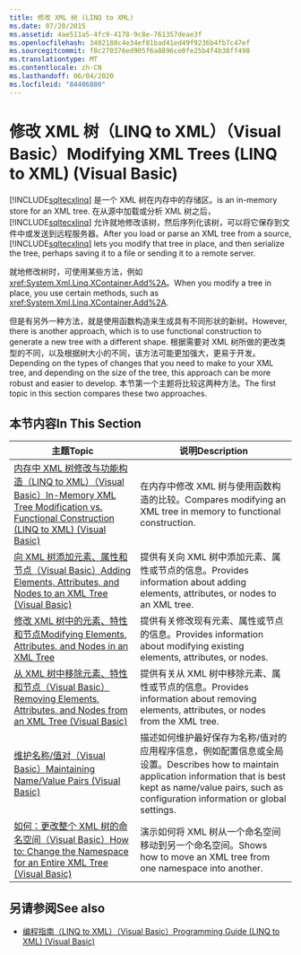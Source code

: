 ```yaml
---
title: 修改 XML 树 (LINQ to XML)
ms.date: 07/20/2015
ms.assetid: 4ae511a5-4fc9-4178-9c8e-761357deae3f
ms.openlocfilehash: 3402188c4e34ef81bad41ed49f9236b4fb7c47ef
ms.sourcegitcommit: f8c270376ed905f6a8896ce0fe25b4f4b38ff498
ms.translationtype: MT
ms.contentlocale: zh-CN
ms.lasthandoff: 06/04/2020
ms.locfileid: "84406880"
---
```

# <a name="modifying-xml-trees-linq-to-xml-visual-basic"></a><span data-ttu-id="a935a-102">修改 XML 树（LINQ to XML）（Visual Basic）</span><span class="sxs-lookup"><span data-stu-id="a935a-102">Modifying XML Trees (LINQ to XML) (Visual Basic)</span></span>
[!INCLUDE[sqltecxlinq](~/includes/sqltecxlinq-md.md)] <span data-ttu-id="a935a-103">是一个 XML 树在内存中的存储区。</span><span class="sxs-lookup"><span data-stu-id="a935a-103">is an in-memory store for an XML tree.</span></span> <span data-ttu-id="a935a-104">在从源中加载或分析 XML 树之后，[!INCLUDE[sqltecxlinq](~/includes/sqltecxlinq-md.md)] 允许就地修改该树，然后序列化该树，可以将它保存到文件中或发送到远程服务器。</span><span class="sxs-lookup"><span data-stu-id="a935a-104">After you load or parse an XML tree from a source, [!INCLUDE[sqltecxlinq](~/includes/sqltecxlinq-md.md)] lets you modify that tree in place, and then serialize the tree, perhaps saving it to a file or sending it to a remote server.</span></span>  
  
 <span data-ttu-id="a935a-105">就地修改树时，可使用某些方法，例如 <xref:System.Xml.Linq.XContainer.Add%2A>。</span><span class="sxs-lookup"><span data-stu-id="a935a-105">When you modify a tree in place, you use certain methods, such as <xref:System.Xml.Linq.XContainer.Add%2A>.</span></span>  
  
 <span data-ttu-id="a935a-106">但是有另外一种方法，就是使用函数构造来生成具有不同形状的新树。</span><span class="sxs-lookup"><span data-stu-id="a935a-106">However, there is another approach, which is to use functional construction to generate a new tree with a different shape.</span></span> <span data-ttu-id="a935a-107">根据需要对 XML 树所做的更改类型的不同，以及根据树大小的不同，该方法可能更加强大，更易于开发。</span><span class="sxs-lookup"><span data-stu-id="a935a-107">Depending on the types of changes that you need to make to your XML tree, and depending on the size of the tree, this approach can be more robust and easier to develop.</span></span> <span data-ttu-id="a935a-108">本节第一个主题将比较这两种方法。</span><span class="sxs-lookup"><span data-stu-id="a935a-108">The first topic in this section compares these two approaches.</span></span>  
  
## <a name="in-this-section"></a><span data-ttu-id="a935a-109">本节内容</span><span class="sxs-lookup"><span data-stu-id="a935a-109">In This Section</span></span>  
  
|<span data-ttu-id="a935a-110">主题</span><span class="sxs-lookup"><span data-stu-id="a935a-110">Topic</span></span>|<span data-ttu-id="a935a-111">说明</span><span class="sxs-lookup"><span data-stu-id="a935a-111">Description</span></span>|  
|-----------|-----------------|  
|[<span data-ttu-id="a935a-112">内存中 XML 树修改与功能构造（LINQ to XML）（Visual Basic）</span><span class="sxs-lookup"><span data-stu-id="a935a-112">In-Memory XML Tree Modification vs. Functional Construction (LINQ to XML) (Visual Basic)</span></span>](in-memory-xml-tree-modification-vs-functional-construction.md)|<span data-ttu-id="a935a-113">在内存中修改 XML 树与使用函数构造的比较。</span><span class="sxs-lookup"><span data-stu-id="a935a-113">Compares modifying an XML tree in memory to functional construction.</span></span>|  
|[<span data-ttu-id="a935a-114">向 XML 树添加元素、属性和节点（Visual Basic）</span><span class="sxs-lookup"><span data-stu-id="a935a-114">Adding Elements, Attributes, and Nodes to an XML Tree (Visual Basic)</span></span>](adding-elements-attributes-and-nodes-to-an-xml-tree.md)|<span data-ttu-id="a935a-115">提供有关向 XML 树中添加元素、属性或节点的信息。</span><span class="sxs-lookup"><span data-stu-id="a935a-115">Provides information about adding elements, attributes, or nodes to an XML tree.</span></span>|  
|[<span data-ttu-id="a935a-116">修改 XML 树中的元素、特性和节点</span><span class="sxs-lookup"><span data-stu-id="a935a-116">Modifying Elements, Attributes, and Nodes in an XML Tree</span></span>](modifying-elements-attributes-and-nodes-in-an-xml-tree.md)|<span data-ttu-id="a935a-117">提供有关修改现有元素、属性或节点的信息。</span><span class="sxs-lookup"><span data-stu-id="a935a-117">Provides information about modifying existing elements, attributes, or nodes.</span></span>|  
|[<span data-ttu-id="a935a-118">从 XML 树中移除元素、特性和节点（Visual Basic）</span><span class="sxs-lookup"><span data-stu-id="a935a-118">Removing Elements, Attributes, and Nodes from an XML Tree (Visual Basic)</span></span>](removing-elements-attributes-and-nodes-from-an-xml-tree.md)|<span data-ttu-id="a935a-119">提供有关从 XML 树中移除元素、属性或节点的信息。</span><span class="sxs-lookup"><span data-stu-id="a935a-119">Provides information about removing elements, attributes, or nodes from the XML tree.</span></span>|  
|[<span data-ttu-id="a935a-120">维护名称/值对（Visual Basic）</span><span class="sxs-lookup"><span data-stu-id="a935a-120">Maintaining Name/Value Pairs (Visual Basic)</span></span>](maintaining-name-value-pairs.md)|<span data-ttu-id="a935a-121">描述如何维护最好保存为名称/值对的应用程序信息，例如配置信息或全局设置。</span><span class="sxs-lookup"><span data-stu-id="a935a-121">Describes how to maintain application information that is best kept as name/value pairs, such as configuration information or global settings.</span></span>|  
|[<span data-ttu-id="a935a-122">如何：更改整个 XML 树的命名空间（Visual Basic）</span><span class="sxs-lookup"><span data-stu-id="a935a-122">How to: Change the Namespace for an Entire XML Tree (Visual Basic)</span></span>](how-to-change-the-namespace-for-an-entire-xml-tree.md)|<span data-ttu-id="a935a-123">演示如何将 XML 树从一个命名空间移动到另一个命名空间。</span><span class="sxs-lookup"><span data-stu-id="a935a-123">Shows how to move an XML tree from one namespace into another.</span></span>|  
  
## <a name="see-also"></a><span data-ttu-id="a935a-124">另请参阅</span><span class="sxs-lookup"><span data-stu-id="a935a-124">See also</span></span>

- [<span data-ttu-id="a935a-125">编程指南（LINQ to XML）（Visual Basic）</span><span class="sxs-lookup"><span data-stu-id="a935a-125">Programming Guide (LINQ to XML) (Visual Basic)</span></span>](programming-guide-linq-to-xml.md)

